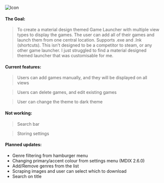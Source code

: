 ![Icon](https://i.imgur.com/DWaP66t.png)

#### The Goal: 
> To create a material design themed Game Launcher with multiple view types to display the games. The user can add all of their games and launch them from one central location. Supports .exe and .lnk (shortcuts). 
This isn't designed to be a competitor to steam, or any other game launcher. I just struggled to find a material designed themed launcher that was customisable for me.

#### Current features: 
> Users can add games manually, and they will be displayed on all views

> Users can delete games, and edit existing games

> User can change the theme to dark theme

#### Not working: 
> Search bar 

> Storing settings

#### Planned updates:
- Genre filtering from hamburger menu
- Changing primary/accent colour from settings menu (MDIX 2.6.0)
- Add/Remove genres from the list
- Scraping images and user can select which to download
- Search on title
